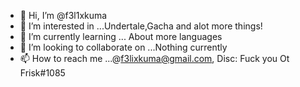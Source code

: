 - 👋 Hi, I’m @f3l1xkuma
- 👀 I’m interested in ...Undertale,Gacha and alot more things!
- 🌱 I’m currently learning ... About more languages
- 💞️ I’m looking to collaborate on ...Nothing currently
- 📫 How to reach me ...@f3lixkuma@gmail.com, Disc: Fuck you Ot Frisk#1085

<!---
f3l1xkuma/f3l1xkuma is a ✨ special ✨ repository because its `README.md` (this file) appears on your GitHub profile.
You can click the Preview link to take a look at your changes.
--->

